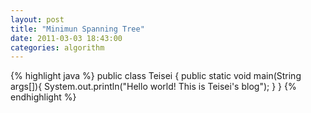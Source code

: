 ```yaml
---
layout: post
title: "Minimun Spanning Tree"
date: 2011-03-03 18:43:00
categories: algorithm
---
```





{% highlight java %}
public class Teisei {
    public static void main(String args[]){
        System.out.println("Hello world! This is Teisei's blog");
    }
}
{% endhighlight %}